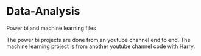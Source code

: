 # Data-Analysis
Power bi and machine learning files 

The power bi projects are done from an youtube channel end to end.
The machine learning project is from another youtube channel code with Harry.
